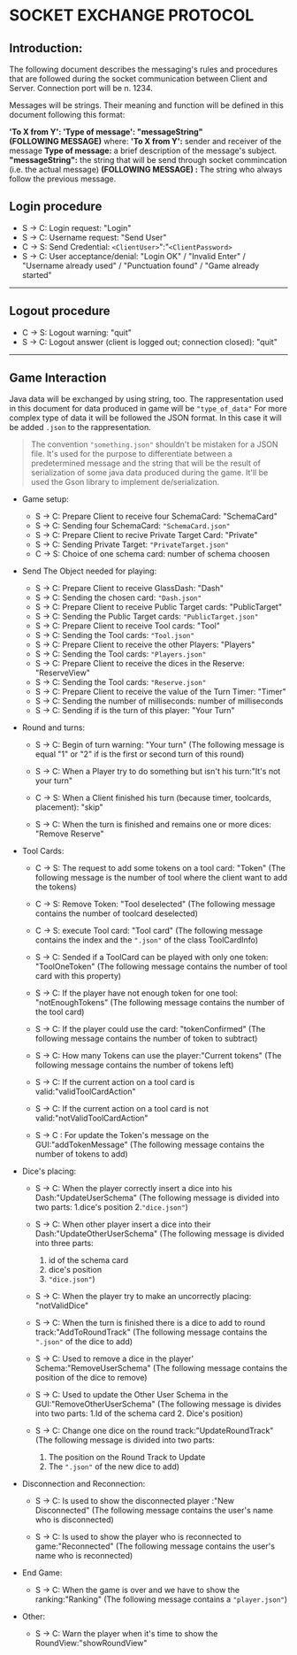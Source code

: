 # SOCKET EXCHANGE PROTOCOL

## Introduction:
The following document describes the messaging's rules and procedures that are followed during the socket communication between Client and Server.
Connection port will be n. 1234.

Messages will be strings. Their meaning and function will be defined in this document following this format:

**'To X from Y': 'Type of message': "messageString"**  
    **(FOLLOWING MESSAGE)**
where:
**'To X from Y':** sender and receiver of the message
**Type of message:** a brief description of the message's subject. 
**"messageString":** the string that will be send through socket 							commincation (i.e. the actual message)
**(FOLLOWING MESSAGE) :** The string who always follow the previous message.

## Login procedure
-   S -> C: Login request: "Login"
-   S -> C: Username request: "Send User"
-   C -> S: Send Credential:  `<ClientUser>`":"`<ClientPassword>`
-   S -> C: User acceptance/denial: "Login OK" / "Invalid Enter" / "Username already used" / "Punctuation found" / "Game already started"
----------

## Logout procedure

-   C -> S: Logout warning: "quit"
-   S -> C: Logout answer (client is logged out; connection closed): "quit"

----------

## Game Interaction

Java data will be exchanged by using string, too. The rappresentation used in this document for data produced in game will be `"type_of_data"`
For more complex type of data it will be followed the JSON format. In this case  it will be added `.json` to the rappresentation.

> The convention `"something.json"` shouldn't be mistaken for a JSON file. It's used for the purpose to differentiate between a predetermined message and the string that will be the result of serialization of some java data produced during the game. It'll be used the Gson library to implement de/serialization.

-   Game setup:
    -   S -> C: Prepare Client to receive four SchemaCard: "SchemaCard"
    -   S -> C: Sending four SchemaCard: `"SchemaCard.json"`
    -   S -> C: Prepare Client to recive Private Target Card: "Private"
    -   S -> C: Sending Private Target: `"PrivateTarget.json"`
    -   C -> S: Choice of one schema card:  number of schema choosen

-   Send The Object needed for playing:
    -   S -> C: Prepare Client to receive GlassDash: "Dash"
    -   S -> C: Sending the chosen card: `"Dash.json"`
    -   S -> C: Prepare Client to receive Public Target cards: "PublicTarget"
    -   S -> C: Sending the Public Target cards: `"PublicTarget.json"`
    -   S -> C: Prepare Client to receive Tool cards: "Tool"
    -   S -> C: Sending the Tool cards: `"Tool.json"`
    -   S -> C: Prepare Client to receive the other Players: "Players"
    -   S -> C: Sending the Tool cards: `"Players.json"`
    -   S -> C: Prepare Client to receive the dices in the Reserve: "ReserveView"
    -   S -> C: Sending the Tool cards: `"Reserve.json"`
    -   S -> C: Prepare Client to receive the value of the Turn Timer: "Timer"
    -   S -> C: Sending the number of milliseconds: number of milliseconds
    -   S -> C: Sending if is the turn of this player: "Your Turn"
-   Round and turns:
    -   S -> C: Begin of turn warning: "Your turn"
        (The following message is equal "1" or "2" if is the first or second turn of this round)    

    -   S -> C: When a Player try to do something but isn't his turn:"It's not your turn"
    -   C -> S: When a Client finished his turn (because timer, toolcards, placement): "skip"
    -   S -> C: When the turn is finished and remains one or more dices: "Remove Reserve"
- Tool Cards:
    - C -> S: The request to add some tokens on a tool card: "Token"
    (The following message is the number of tool where the client want to add the
tokens)

    - C -> S: Remove Token: "Tool deselected"
    (The following message contains the number of toolcard deselected)
    
    - C -> S: execute Tool card: "Tool card"
    (The following message contains the index and the `".json"` of the class ToolCardInfo)
    
    - S -> C: Sended if a ToolCard can be played with only one token: "ToolOneToken"
    (The following message contains the number of tool card with this property)
    
    - S -> C: If the player have not enough token for one tool: "notEnoughTokens"
    (The following message contains the number of the tool card)
    
    - S -> C: If the player could use the card: "tokenConfirmed"
    (The following message contains the number of token to subtract)
    
    - S -> C: How many Tokens can use the player:"Current tokens"
    (The following message contains the number of tokens left)
    
    - S -> C: If the current action on a tool card is valid:"validToolCardAction"
    
    - S -> C: If the current action on a tool card is not
    valid:"notValidToolCardAction"
    
    - S -> C : For update the Token's message on the GUI:"addTokenMessage"
    (The following message contains the number of tokens to add)
    
- Dice's placing:
    - S -> C: When the player correctly insert a dice into his Dash:"UpdateUserSchema"
    (The following message is divided into two parts:
        1.dice's position
        2.`"dice.json"`)
    
    - S -> C: When other player insert a dice into their Dash:"UpdateOtherUserSchema"
    (The following message is divided into three parts:
        1. id of the schema card
        2. dice's position
        3. `"dice.json"`)
    
    - S -> C: When the player try to make an uncorrectly placing: "notValidDice"
    
    - S -> C: When the turn is finished there is a dice to add to round track:"AddToRoundTrack"
    (The following message contains the `".json"` of the dice to add)
    
    - S -> C: Used to remove a dice in the player' Schema:"RemoveUserSchema"
    (The following message contains the position of the dice to remove)
    
    - S -> C: Used to update the Other User Schema in the GUI:"RemoveOtherUserSchema"
    (The following message is divides into two parts:
        1.Id of the schema card
        2. Dice's position)
    
    - S -> C: Change one dice on the round track:"UpdateRoundTrack"
    (The following message is divided into two parts:
        1. The position on the Round Track to Update
        2. The `".json"` of the new dice to add)
    
- Disconnection and Reconnection:
    - S -> C: Is used to show the disconnected player :"New Disconnected"
    (The following message contains the user's name who is disconnected)

    - S -> C: Is used to show the player who is reconnected to game:"Reconnected"
    (The following message contains the user's name who is reconnected)

- End Game:
    - S -> C: When the game is over and we have to show the ranking:"Ranking"
    (The following message contains a `"player.json"`)

- Other:
    - S -> C: Warn the player when it's time to show the RoundView:"showRoundView"
    
    
    